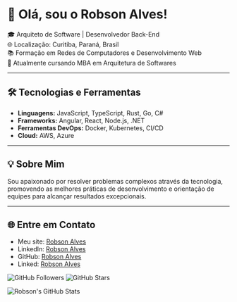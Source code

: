 # 👋 Olá, sou o Robson Alves!

🎓 Arquiteto de Software | Desenvolvedor Back-End  
🌐 Localização: Curitiba, Paraná, Brasil  
📚 Formação em Redes de Computadores e Desenvolvimento Web  
🚀 Atualmente cursando MBA em Arquitetura de Softwares  

---

## 🛠️ Tecnologias e Ferramentas
- **Linguagens:** JavaScript, TypeScript, Rust, Go, C#
- **Frameworks:** Angular, React, Node.js, .NET
- **Ferramentas DevOps:** Docker, Kubernetes, CI/CD
- **Cloud:** AWS, Azure

---

## 💡 Sobre Mim
Sou apaixonado por resolver problemas complexos através da tecnologia, promovendo as melhores práticas de desenvolvimento e orientação de equipes para alcançar resultados excepcionais.

---

## 🌐 Entre em Contato
- Meu site: [Robson Alves](https://www.robsonalves.dev.br)
- LinkedIn: [Robson Alves](https://www.linkedin.com/in/robson-curitiba/)
- GitHub: [Robson Alves](https://github.com/robsonalvesdevbr)
- Linked: [Robson Alves](https://www.instagram.com/robsondesenvolvimento)

![GitHub Followers](https://img.shields.io/github/followers/robsonalvesdevbr?style=social)
![GitHub Stars](https://img.shields.io/github/stars/robsonalvesdevbr?style=social)

![Robson's GitHub Stats](https://github-readme-stats.vercel.app/api?username=robsonalvesdevbr&show_icons=true&theme=radical)
